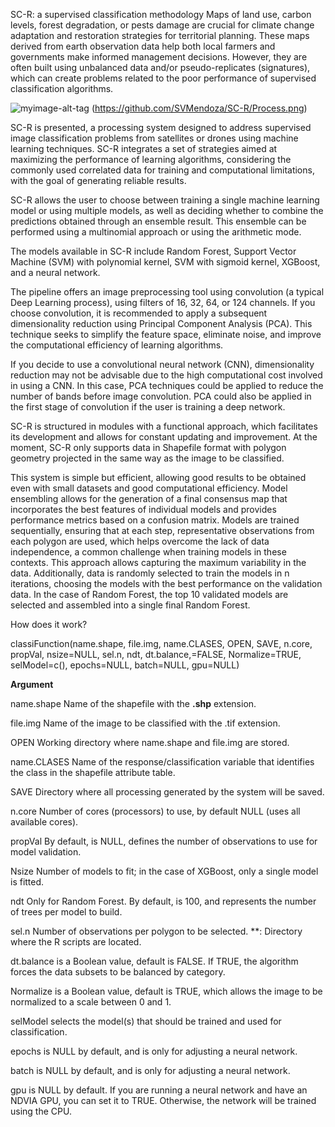 SC-R: a supervised classification methodology
Maps of land use, carbon levels, forest degradation, or pests damage are crucial for climate change adaptation and restoration strategies for territorial planning. These maps derived from earth observation data help both local farmers and governments make informed management decisions. However, they are often built using unbalanced data and/or pseudo-replicates (signatures), which can create problems related to the poor performance of supervised classification algorithms. 


![myimage-alt-tag](../master/SC-R/Process.png)
(https://github.com/SVMendoza/SC-R/Process.png)


SC-R is presented, a processing system designed to address supervised image classification problems from satellites or drones using machine learning techniques. SC-R integrates a set of strategies aimed at maximizing the performance of learning algorithms, considering the commonly used correlated data for training and computational limitations, with the goal of generating reliable results.

SC-R allows the user to choose between training a single machine learning model or using multiple models, as well as deciding whether to combine the predictions obtained through an ensemble result. This ensemble can be performed using a multinomial approach or using the arithmetic mode.

The models available in SC-R include Random Forest, Support Vector Machine (SVM) with polynomial kernel, SVM with sigmoid kernel, XGBoost, and a neural network.

The pipeline offers an image preprocessing tool using convolution (a typical Deep Learning process), using filters of 16, 32, 64, or 124 channels. If you choose convolution, it is recommended to apply a subsequent dimensionality reduction using Principal Component Analysis (PCA). This technique seeks to simplify the feature space, eliminate noise, and improve the computational efficiency of learning algorithms.

If you decide to use a convolutional neural network (CNN), dimensionality reduction may not be advisable due to the high computational cost involved in using a CNN. In this case, PCA techniques could be applied to reduce the number of bands before image convolution. PCA could also be applied in the first stage of convolution if the user is training a deep network.

SC-R is structured in modules with a functional approach, which facilitates its development and allows for constant updating and improvement. At the moment, SC-R only supports data in Shapefile format with polygon geometry projected in the same way as the image to be classified.

This system is simple but efficient, allowing good results to be obtained even with small datasets and good computational efficiency. Model ensembling allows for the generation of a final consensus map that incorporates the best features of individual models and provides performance metrics based on a confusion matrix.
Models are trained sequentially, ensuring that at each step, representative observations from each polygon are used, which helps overcome the lack of data independence, a common challenge when training models in these contexts. This approach allows capturing the maximum variability in the data. Additionally, data is randomly selected to train the models in n iterations, choosing the models with the best performance on the validation data. In the case of Random Forest, the top 10 validated models are selected and assembled into a single final Random Forest.

How does it work?

classiFunction(name.shape, file.img, name.CLASES, OPEN, SAVE, n.core, propVal, nsize=NULL, sel.n, ndt, dt.balance,=FALSE, Normalize=TRUE, selModel=c(), epochs=NULL, batch=NULL, gpu=NULL)


**Argument**

name.shape 	Name of the shapefile with the **.shp** extension. 

file.img 	Name of the image to be classified with the .tif extension. 

OPEN 		Working directory where name.shape and file.img are stored. 

name.CLASES 	Name of the response/classification variable that identifies the class in the shapefile attribute table. 

SAVE 		Directory where all processing generated by the system will be saved. 

n.core	 	Number of cores (processors) to use, by default NULL (uses all available cores). 

propVal 	By default, is NULL, defines the number of observations to use for model validation. 

Nsize 		Number of models to fit; in the case of XGBoost, only a single model is fitted. 

ndt 		Only for Random Forest. By default, is 100, and represents the number of trees per model to build. 

sel.n 		Number of observations per polygon to be selected. **: Directory where the R scripts are located.

dt.balance 	is a Boolean value, default is FALSE. If TRUE, the algorithm forces the data subsets to be balanced by category. 

Normalize 	is a Boolean value, default is TRUE, which allows the image to be normalized to a scale between 0 and 1.

selModel 	selects the model(s) that should be trained and used for classification. 

epochs 		is NULL by default, and is only for adjusting a neural network. 

batch 		is NULL by default, and is only for adjusting a neural network.

gpu 		is NULL by default. If you are running a neural network and have an NDVIA GPU, you can set it to TRUE. Otherwise, the network will be trained using the CPU.


